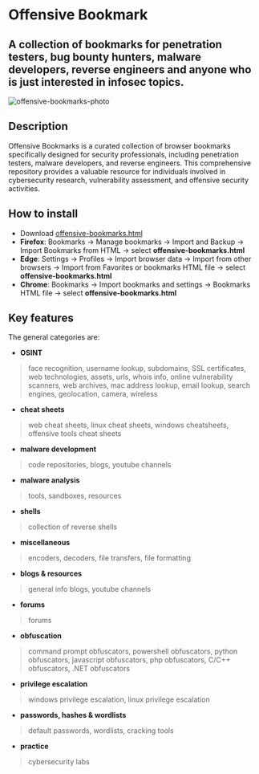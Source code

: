 # Offensive Bookmark

## A collection of bookmarks for penetration testers, bug bounty hunters,  malware developers, reverse engineers and anyone who is just interested in infosec topics.

![offensive-bookmarks-photo](offensive-bookmarks.png)

## Description

Offensive Bookmarks is a curated collection of browser bookmarks specifically designed for security professionals, including penetration testers, malware developers, and reverse engineers. This comprehensive repository provides a valuable resource for individuals involved in cybersecurity research, vulnerability assessment, and offensive security activities.

## How to install
* Download [offensive-bookmarks.html](https://github.com/kargisimos/offensive-bookmarks/blob/master/offensive-bookmarks.html)
* **Firefox**: Bookmarks -> Manage bookmarks -> Import and Backup -> Import Bookmarks from HTML -> select **offensive-bookmarks.html**
* **Edge**: Settings -> Profiles -> Import browser data -> Import from other browsers -> Import from Favorites or bookmarks HTML file -> select **offensive-bookmarks.html**
* **Chrome**: Bookmarks -> Import bookmarks and settings -> Bookmarks HTML file -> select **offensive-bookmarks.html**

## Key features

The general categories are:

* **OSINT**

>face recognition, username lookup, subdomains, SSL certificates, web technologies, assets, urls, whois info, online vulnerability scanners, web archives, mac address lookup, email lookup, search engines, geolocation, camera, wireless

* **cheat sheets**

>web cheat sheets, linux cheat sheets, windows cheatsheets, offensive tools cheat sheets

* **malware development**

>code repositories, blogs, youtube channels

* **malware analysis**

>tools, sandboxes, resources

* **shells**

>collection of reverse shells

* **miscellaneous**

>encoders, decoders, file transfers, file formatting

* **blogs & resources**

>general info blogs, youtube channels

* **forums**

>forums

* **obfuscation**

>command prompt obfuscators, powershell obfuscators, python obfuscators, javascript obfuscators, php obfuscators, C/C++ obfuscators, .NET obfuscators

* **privilege escalation**

>windows privilege escalation, linux privilege escalation

* **passwords, hashes & wordlists**

>default passwords, wordlists, cracking tools

* **practice**

>cybersecurity labs
